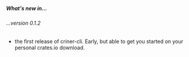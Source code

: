 ##### What's new in…

###### …version 0.1.2

* the first release of criner-cli. Early, but able to get you started on your personal crates.io download.
